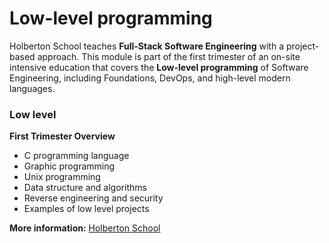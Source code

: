 # Low-level programming

Holberton School teaches **Full-Stack Software Engineering** with a project-based approach. This module is part of the first trimester of an on-site intensive education that covers the **Low-level programming** of Software Engineering, including Foundations, DevOps, and high-level modern languages.  

### Low level

**First Trimester Overview**

- C programming language
- Graphic programming
- Unix programming
- Data structure and algorithms
- Reverse engineering and security
- Examples of low level projects

**More information:** [Holberton School](https://www.holbertonschool.com/)
